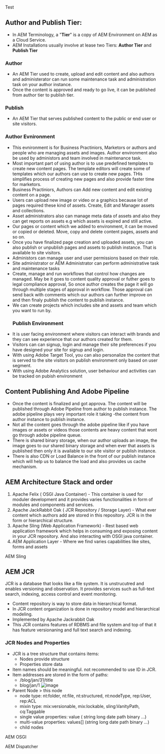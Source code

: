 Test

## Author and Publish Tier:
- In AEM Terminology, a "**Tier**" is a copy of AEM Environment on AEM as a Cloud Service. 
- AEM Installations usually involve at lease two Tiers: **Author Tier** and **Publish Tier**
### Author
- An AEM Tier used to create, upload and edit content and also authors and administerator can run some maintenance task and administration task on your author instance.
- Once the content is approved and ready to go live, it can be published from author tier to publish tier.
### Publish
- An AEM Tier that serves published content to the public or end user or site visitors.
### Author Evnironment
- This evnironment is for Business Practiniors, Marketors or authors and people who are managing assets and images. Author environment also be used by administors and team involved in maintenance task.
- Most important part of using author is to use predefined templates to create new content pages. The template editors will create some of templates which our authors can use to create new pages. THis simplifies process of creating new pages and also provide faster time for marketors.
- Business Practiniors, Authors can Add new content and edit existing content on a page.
- Users can upload new image or video or a graphics because lot of pages required these kind of assets. Create, Edit and Manager assets and collections.
- Asset administrators also can manage meta data of assets and also they can get reports on assets e.g which assets is expired and still active.
- Our pages or content which we added to environment, it can be moved or copied or deleted. Move, copy and delete content pages, assets and so on.
- Once you have finalized page creation and uploaded assets, you can also publish or unpublish pages and assets to publish instance. That is available to site visitors.
- Administors can manage user and user permissions based on their role.
- Site administrator or AEM Administrator can perform administrative task and maintenance tasks
- Create, manage and run workflows that control how changes are managed. May be it goes to content quality approval or futher goes to legal compliance approval, So once author creates the page it will go through multiple stages of approval in workflow. Those approval can send back with comments which our authors can further improve on and then finaly publish the content to publish instance.
- We can create projects which includes site and assets and team which you want to run by.
  ### Publish Environment
- It is user facing environment where visitors can interact with brands and they can see experience that our authors created for them.
- Visitors can can signup, login and manage their site preferences if you have designed your site for signup and login.
- With using Adobe Target Tool, you can also personalize the content that is served to the site visitors on publish environment only based on user segment.
- With using Adobe Analytics solution, user behaviour and activities can be tracked on pubish environment

## Content Publishing And Adobe Pipeline
- Once the content is finalized and got approva. The content will be published through Adobe Pipeline from author to publish instance. The adobe pipeline plays very important role it taking -the content from author instance to publish instance.
- Not all the content goes through the adobe pipeline like if you have images or assets or videos those contents are heavy content that wont go through adobe pipeline queue.
- There is shared binary storage, when our author uploads an image, the image goes to our shared binary storage and when ever that assets is published then only it is available to our site visitor or publish instance.
- There is also CDN or Load Balance in the front of our publish instance which will help us to balance the load and also provides us cache mechanism.

## AEM Architecture Stack and order
1. Apache Felix ( OSGI Java Container) - This container is used for moduler development and it provides varies functionalities in form of modules and components and services.
2. Apache JackRabbit Oak ( JCR Repository / Storage Layer) - What ever content which authors add are stored in this repository. JCR is in the form or hierarchical structure.
3. Apache Sling (Web Application Framework) - Rest based web application framework which helps in consuming and exposing content in your JCR repository. And also interacting with OSGI java container.
4. AEM Application Layer - Where we find varies capabilities like sites, forms and assets


AEM Sling

## AEM JCR
JCR is a database that looks like a file system. It is unstrucutred and enables versioning and observation. It provides services such as full-text search, indexing, access control and event monitoring. 
- Content repository is way to store data in hierarchical format. 
- In JCR content organization is done in repository model and hierarchical modeling.
- Implemented by Apache Jackrabbit Oak
- This JCR contains features of RDBMS and file system and top of that it has feature versionaning and full text search and indexing.

### JCR Nodes and Properties
- JCR is a tree structure that contains items:
  - Nodes provide structure
  - Properties store data
- Item names should be meaningful. not recommended to use ID in JCR.
- Item addresses are stored in the form of paths:
  - /blog/jan/31/title
  - blog/jan/1
![image](https://github.com/user-attachments/assets/5d78a911-5d14-48a7-9e76-bab409586b09)
- Parent Node > this node
  - node type: nt:folder, nt:file, nt:structured, nt:nodeType, rep:User, rep:ACL
  - mixin type: mix:versionable, mix:lockable, sling:VanityPath, cq:Taggable
  - single value properties: value ( string long date path binary ...)
  - multi-value properties: values[] (string long date path binary ...)
  - child nodes

AEM OSGI

AEM Dispatcher

